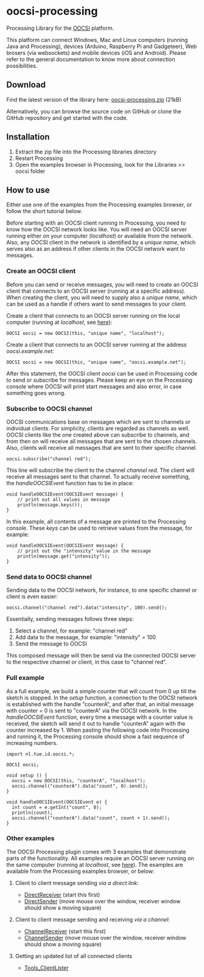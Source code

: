 # oocsi-processing

Processing Library for the [OOCSI](https://github.com/iddi/oocsi) platform.

This platform can connect Windows, Mac and Linux computers (running Java and Processing), devices (Arduino, Raspberry Pi and Gadgeteer),
Web brosers (via websockets) and mobile devices (iOS and Android).
Please refer to the general documentation to know more about connection possibilities.  

## Download

Find the latest version of the library here: [oocsi-processing.zip](dist/oocsi-processing.zip) (21kB)

Alternatively, you can browse the source code on GitHub or clone the GitHub repository and get started with the code.

## Installation

1. Extract the zip file into the Processing libraries directory
2. Restart Processing
3. Open the examples browser in Processing, look for the Libraries >> oocsi folder 


## How to use

Either use one of the examples from the Processing examples browser, or follow the short tutorial below.

Before starting with an OOCSI client running in Processing, you need to know how the OOCSI network looks like.
You will need an OOCSI server running either on your computer (_localhost_) or available from the network.
Also, any OOCSI client in the network is identified by a _unique name_, which serves also as an address if other clients in the OOCSI network want to messages. 


### Create an OOCSI client

Before you can send or receive messages, you will need to create an OOCSI client that connects to an OOCSI server (running at a specific address).
When creating the client, you will need to supply also a _unique name_, which can be used as a handle if others want to send messages to your client. 

Create a client that connects to an OOCSI server running on the local computer (running at _localhost_, see [here](https://https://github.com/iddi/oocsi/readme.md#running_local)):

	OOCSI oocsi = new OOCSI(this, "unique name", "localhost");    

Create a client that connects to an OOCSI server running at the address _oocsi.example.net_:

	OOCSI oocsi = new OOCSI(this, "unique name", "oocsi.example.net");

After this statement, the OOCSI client _oocsi_ can be used in Processing code to send or subscribe for messages.
Please keep an eye on the Processing console where OOCSI will print start messages and also error, in case something goes wrong. 


### Subscribe to OOCSI channel

OOCSI communications base on messages which are sent to channels or individual clients. For simplicity, clients are regarded as channels as well.
OOCSI clients like the one created above can subscribe to channels, and from then on will receive all messages that are sent to the chosen channels.
Also, clients will receive all messages that are sent to their specific channel.

	oocsi.subscribe("channel red"); 

This line will subscribe the client to the channel _channel red_. The client will receive all messages sent to that channel.
To actually receive something, the _handleOOCSIEvent_ function has to be in place: 

	void handleOOCSIEvent(OOCSIEvent message) {
		// print out all values in message
		println(message.keys());
	}
	
In this example, all contents of a message are printed to the Processing console. These _keys_ can be used to retrieve values from the message, for example:

	void handleOOCSIEvent(OOCSIEvent message) {
		// print out the "intensity" value in the message
		println(message.get("intensity"));
	}
	

### Send data to OOCSI channel

Sending data to the OOCSI network, for instance, to one specific channel or client is even easier: 

	oocsi.channel("channel red").data("intensity", 100).send();
 
Essentially, sending messages follows three steps: 

1. Select a channel, for example: "channel red"
2. Add data to the message, for example: "intensity" = 100
3. Send the message to OOCSI
 
This composed message will then be send via the connected OOCSI server to the respective channel or client, in this case to "channel red". 


### Full example

As a full example, we build a simple counter that will count from 0 up till the sketch is stopped.
In the _setup_ function, a connection to the OOCSI network is established with the handle "counterA", and after that,
an initial message with counter = 0 is sent to "counterA" via the OOCSI network. In the _handleOOCSIEvent_ function,
every time a message with a counter value is received, the sketch will send it out to handle "counterA" again with the counter increased by 1.
When pasting the following code into Processing and running it, the Processing console should show a fast sequence of increasing numbers.

	import nl.tue.id.oocsi.*;
	
	OOCSI oocsi;
	
	void setup () {	
	  oocsi = new OOCSI(this, "counterA", "localhost");
	  oocsi.channel("counterA").data("count", 0).send();
	}
	
	void handleOOCSIEvent(OOCSIEvent e) {
	  int count = e.getInt("count", 0);
	  println(count);
	  oocsi.channel("counterA").data("count", count + 1).send();
	}


### Other examples 

The OOCSI Processing plugin comes with 3 examples that demonstrate parts of the functionality.
All examples require an OOCSI server running on the same computer (running at _localhost_, see [here](https://https://github.com/iddi/oocsi/readme.md#running_local)).
The examples are available from the Processing examples browser, or below:

1. Client to client message sending _via a direct link_:
	- [DirectReceiver](dist/oocsi/examples/DirectReceiver/DirectReceiver.pde) (start this first)
	- [DirectSender](dist/oocsi/examples/DirectSender/DirectSender.pde) (move mouse over the window, receiver window should show a moving square)


2. Client to client message sending and receiving _via a channel_:
	- [ChannelReceiver](dist/oocsi/examples/ChannelReceiver/ChannelReceiver.pde) (start this first)
	- [ChannelSender](dist/oocsi/examples/ChannelSender/ChannelSender.pde) (move mouse over the window, receiver window should show a moving square)


3. Getting an updated list of all connected clients
	- [Tools_ClientLister](dist/oocsi/examples/Tools_ClientLister/Tools_ClientLister.pde)
	
